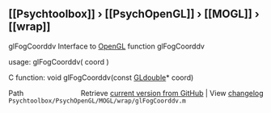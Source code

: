 ## [[Psychtoolbox]] &#8250; [[PsychOpenGL]] &#8250; [[MOGL]] &#8250; [[wrap]]

glFogCoorddv  Interface to [OpenGL](OpenGL) function glFogCoorddv  
  
usage:  glFogCoorddv( coord )  
  
C function:  void glFogCoorddv(const [GLdouble](GLdouble)\* coord)  




<div class="code_header" style="text-align:right;">
  <span style="float:left;">Path&nbsp;&nbsp;</span> <span class="counter">Retrieve <a href=
  "https://raw.github.com/Psychtoolbox-3/Psychtoolbox-3/beta/Psychtoolbox/PsychOpenGL/MOGL/wrap/glFogCoorddv.m">current version from GitHub</a> | View <a href=
  "https://github.com/Psychtoolbox-3/Psychtoolbox-3/commits/beta/Psychtoolbox/PsychOpenGL/MOGL/wrap/glFogCoorddv.m">changelog</a></span>
</div>
<div class="code">
  <code>Psychtoolbox/PsychOpenGL/MOGL/wrap/glFogCoorddv.m</code>
</div>


